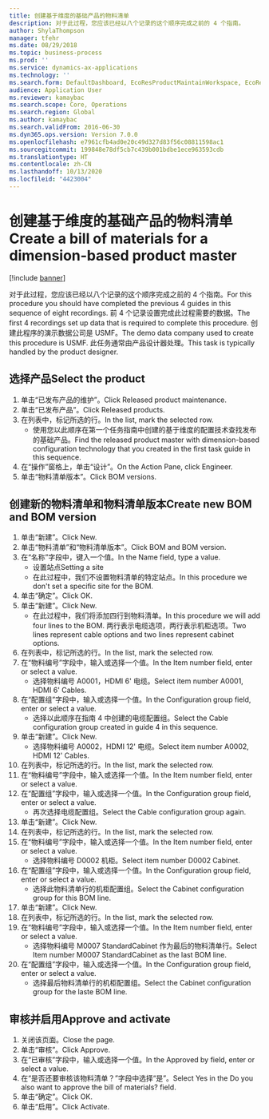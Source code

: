 ```yaml
---
title: 创建基于维度的基础产品的物料清单
description: 对于此过程，您应该已经以八个记录的这个顺序完成之前的 4 个指南。
author: ShylaThompson
manager: tfehr
ms.date: 08/29/2018
ms.topic: business-process
ms.prod: ''
ms.service: dynamics-ax-applications
ms.technology: ''
ms.search.form: DefaultDashboard, EcoResProductMaintainWorkspace, EcoResProductOpenCasesFormPart, EcoResProductDetailsExtended, BOMConsistOf, BOMTable, InventItemIdLookupSimple, HcmWorkerLookUp
audience: Application User
ms.reviewer: kamaybac
ms.search.scope: Core, Operations
ms.search.region: Global
ms.author: kamaybac
ms.search.validFrom: 2016-06-30
ms.dyn365.ops.version: Version 7.0.0
ms.openlocfilehash: e7961cfb4ad0e20c49d327d83f56c08811598ac1
ms.sourcegitcommit: 199848e78df5cb7c439b001bdbe1ece963593cdb
ms.translationtype: HT
ms.contentlocale: zh-CN
ms.lasthandoff: 10/13/2020
ms.locfileid: "4423004"
---
```

# <a name="create-a-bill-of-materials-for-a-dimension-based-product-master"></a><span data-ttu-id="a6d07-103">创建基于维度的基础产品的物料清单</span><span class="sxs-lookup"><span data-stu-id="a6d07-103">Create a bill of materials for a dimension-based product master</span></span>

[!include [banner](../../includes/banner.md)]

<span data-ttu-id="a6d07-104">对于此过程，您应该已经以八个记录的这个顺序完成之前的 4 个指南。</span><span class="sxs-lookup"><span data-stu-id="a6d07-104">For this procedure you should have completed the previous 4 guides in this sequence of eight recordings.</span></span> <span data-ttu-id="a6d07-105">前 4 个记录设置完成此过程需要的数据。</span><span class="sxs-lookup"><span data-stu-id="a6d07-105">The first 4 recordings set up data that is required to complete this procedure.</span></span> <span data-ttu-id="a6d07-106">创建此程序的演示数据公司是 USMF。</span><span class="sxs-lookup"><span data-stu-id="a6d07-106">The demo data company used to create this procedure is USMF.</span></span> <span data-ttu-id="a6d07-107">此任务通常由产品设计器处理。</span><span class="sxs-lookup"><span data-stu-id="a6d07-107">This task is typically handled by the product designer.</span></span>


## <a name="select-the-product"></a><span data-ttu-id="a6d07-108">选择产品</span><span class="sxs-lookup"><span data-stu-id="a6d07-108">Select the product</span></span>
1. <span data-ttu-id="a6d07-109">单击“已发布产品的维护”。</span><span class="sxs-lookup"><span data-stu-id="a6d07-109">Click Released product maintenance.</span></span>
2. <span data-ttu-id="a6d07-110">单击“已发布产品”。</span><span class="sxs-lookup"><span data-stu-id="a6d07-110">Click Released products.</span></span>
3. <span data-ttu-id="a6d07-111">在列表中，标记所选的行。</span><span class="sxs-lookup"><span data-stu-id="a6d07-111">In the list, mark the selected row.</span></span>
    * <span data-ttu-id="a6d07-112">使用您以此顺序在第一个任务指南中创建的基于维度的配置技术查找发布的基础产品。</span><span class="sxs-lookup"><span data-stu-id="a6d07-112">Find the released product master with dimension-based configuration technology that you created in the first task guide in this sequence.</span></span>  
4. <span data-ttu-id="a6d07-113">在“操作”窗格上，单击“设计”。</span><span class="sxs-lookup"><span data-stu-id="a6d07-113">On the Action Pane, click Engineer.</span></span>
5. <span data-ttu-id="a6d07-114">单击“物料清单版本”。</span><span class="sxs-lookup"><span data-stu-id="a6d07-114">Click BOM versions.</span></span>

## <a name="create-new-bom-and-bom-version"></a><span data-ttu-id="a6d07-115">创建新的物料清单和物料清单版本</span><span class="sxs-lookup"><span data-stu-id="a6d07-115">Create new BOM and BOM version</span></span>
1. <span data-ttu-id="a6d07-116">单击“新建”。</span><span class="sxs-lookup"><span data-stu-id="a6d07-116">Click New.</span></span>
2. <span data-ttu-id="a6d07-117">单击“物料清单”和“物料清单版本”。</span><span class="sxs-lookup"><span data-stu-id="a6d07-117">Click BOM and BOM version.</span></span>
3. <span data-ttu-id="a6d07-118">在“名称”字段中，键入一个值。</span><span class="sxs-lookup"><span data-stu-id="a6d07-118">In the Name field, type a value.</span></span>
    * <span data-ttu-id="a6d07-119">设置站点</span><span class="sxs-lookup"><span data-stu-id="a6d07-119">Setting a site</span></span>  
    * <span data-ttu-id="a6d07-120">在此过程中，我们不设置物料清单的特定站点。</span><span class="sxs-lookup"><span data-stu-id="a6d07-120">In this procedure we don't set a specific site for the BOM.</span></span>  
4. <span data-ttu-id="a6d07-121">单击“确定”。</span><span class="sxs-lookup"><span data-stu-id="a6d07-121">Click OK.</span></span>
5. <span data-ttu-id="a6d07-122">单击“新建”。</span><span class="sxs-lookup"><span data-stu-id="a6d07-122">Click New.</span></span>
    * <span data-ttu-id="a6d07-123">在此过程中，我们将添加四行到物料清单。</span><span class="sxs-lookup"><span data-stu-id="a6d07-123">In this procedure we will add four lines to the BOM.</span></span> <span data-ttu-id="a6d07-124">两行表示电缆选项，两行表示机柜选项。</span><span class="sxs-lookup"><span data-stu-id="a6d07-124">Two lines represent cable options and two lines represent cabinet options.</span></span>  
6. <span data-ttu-id="a6d07-125">在列表中，标记所选的行。</span><span class="sxs-lookup"><span data-stu-id="a6d07-125">In the list, mark the selected row.</span></span>
7. <span data-ttu-id="a6d07-126">在“物料编号”字段中，输入或选择一个值。</span><span class="sxs-lookup"><span data-stu-id="a6d07-126">In the Item number field, enter or select a value.</span></span>
    * <span data-ttu-id="a6d07-127">选择物料编号 A0001，HDMI 6' 电缆。</span><span class="sxs-lookup"><span data-stu-id="a6d07-127">Select item number A0001, HDMI 6' Cables.</span></span>  
8. <span data-ttu-id="a6d07-128">在“配置组”字段中，输入或选择一个值。</span><span class="sxs-lookup"><span data-stu-id="a6d07-128">In the Configuration group field, enter or select a value.</span></span>
    * <span data-ttu-id="a6d07-129">选择以此顺序在指南 4 中创建的电缆配置组。</span><span class="sxs-lookup"><span data-stu-id="a6d07-129">Select the Cable configuration group created in guide 4 in this sequence.</span></span>  
9. <span data-ttu-id="a6d07-130">单击“新建”。</span><span class="sxs-lookup"><span data-stu-id="a6d07-130">Click New.</span></span>
    * <span data-ttu-id="a6d07-131">选择物料编号 A0002，HDMI 12' 电缆。</span><span class="sxs-lookup"><span data-stu-id="a6d07-131">Select item number A0002, HDMI 12' Cables.</span></span>  
10. <span data-ttu-id="a6d07-132">在列表中，标记所选的行。</span><span class="sxs-lookup"><span data-stu-id="a6d07-132">In the list, mark the selected row.</span></span>
11. <span data-ttu-id="a6d07-133">在“物料编号”字段中，输入或选择一个值。</span><span class="sxs-lookup"><span data-stu-id="a6d07-133">In the Item number field, enter or select a value.</span></span>
12. <span data-ttu-id="a6d07-134">在“配置组”字段中，输入或选择一个值。</span><span class="sxs-lookup"><span data-stu-id="a6d07-134">In the Configuration group field, enter or select a value.</span></span>
    * <span data-ttu-id="a6d07-135">再次选择电缆配置组。</span><span class="sxs-lookup"><span data-stu-id="a6d07-135">Select the Cable configuration group again.</span></span>  
13. <span data-ttu-id="a6d07-136">单击“新建”。</span><span class="sxs-lookup"><span data-stu-id="a6d07-136">Click New.</span></span>
14. <span data-ttu-id="a6d07-137">在列表中，标记所选的行。</span><span class="sxs-lookup"><span data-stu-id="a6d07-137">In the list, mark the selected row.</span></span>
15. <span data-ttu-id="a6d07-138">在“物料编号”字段中，输入或选择一个值。</span><span class="sxs-lookup"><span data-stu-id="a6d07-138">In the Item number field, enter or select a value.</span></span>
    * <span data-ttu-id="a6d07-139">选择物料编号 D0002 机柜。</span><span class="sxs-lookup"><span data-stu-id="a6d07-139">Select item number D0002 Cabinet.</span></span>  
16. <span data-ttu-id="a6d07-140">在“配置组”字段中，输入或选择一个值。</span><span class="sxs-lookup"><span data-stu-id="a6d07-140">In the Configuration group field, enter or select a value.</span></span>
    * <span data-ttu-id="a6d07-141">选择此物料清单行的机柜配置组。</span><span class="sxs-lookup"><span data-stu-id="a6d07-141">Select the Cabinet configuration group for this BOM line.</span></span>  
17. <span data-ttu-id="a6d07-142">单击“新建”。</span><span class="sxs-lookup"><span data-stu-id="a6d07-142">Click New.</span></span>
18. <span data-ttu-id="a6d07-143">在列表中，标记所选的行。</span><span class="sxs-lookup"><span data-stu-id="a6d07-143">In the list, mark the selected row.</span></span>
19. <span data-ttu-id="a6d07-144">在“物料编号”字段中，输入或选择一个值。</span><span class="sxs-lookup"><span data-stu-id="a6d07-144">In the Item number field, enter or select a value.</span></span>
    * <span data-ttu-id="a6d07-145">选择物料编号 M0007 StandardCabinet 作为最后的物料清单行。</span><span class="sxs-lookup"><span data-stu-id="a6d07-145">Select Item number M0007 StandardCabinet as the last BOM line.</span></span>  
20. <span data-ttu-id="a6d07-146">在“配置组”字段中，输入或选择一个值。</span><span class="sxs-lookup"><span data-stu-id="a6d07-146">In the Configuration group field, enter or select a value.</span></span>
    * <span data-ttu-id="a6d07-147">选择最后物料清单行的机柜配置组。</span><span class="sxs-lookup"><span data-stu-id="a6d07-147">Select the Cabinet configuration group for the laste BOM line.</span></span>  

## <a name="approve-and-activate"></a><span data-ttu-id="a6d07-148">审核并启用</span><span class="sxs-lookup"><span data-stu-id="a6d07-148">Approve and activate</span></span>
1. <span data-ttu-id="a6d07-149">关闭该页面。</span><span class="sxs-lookup"><span data-stu-id="a6d07-149">Close the page.</span></span>
2. <span data-ttu-id="a6d07-150">单击“审核”。</span><span class="sxs-lookup"><span data-stu-id="a6d07-150">Click Approve.</span></span>
3. <span data-ttu-id="a6d07-151">在“已审核”字段中，输入或选择一个值。</span><span class="sxs-lookup"><span data-stu-id="a6d07-151">In the Approved by field, enter or select a value.</span></span>
4. <span data-ttu-id="a6d07-152">在“是否还要审核该物料清单？”字段中选择“是”。</span><span class="sxs-lookup"><span data-stu-id="a6d07-152">Select Yes in the Do you also want to approve the bill of materials? field.</span></span>
5. <span data-ttu-id="a6d07-153">单击“确定”。</span><span class="sxs-lookup"><span data-stu-id="a6d07-153">Click OK.</span></span>
6. <span data-ttu-id="a6d07-154">单击“启用”。</span><span class="sxs-lookup"><span data-stu-id="a6d07-154">Click Activate.</span></span>

